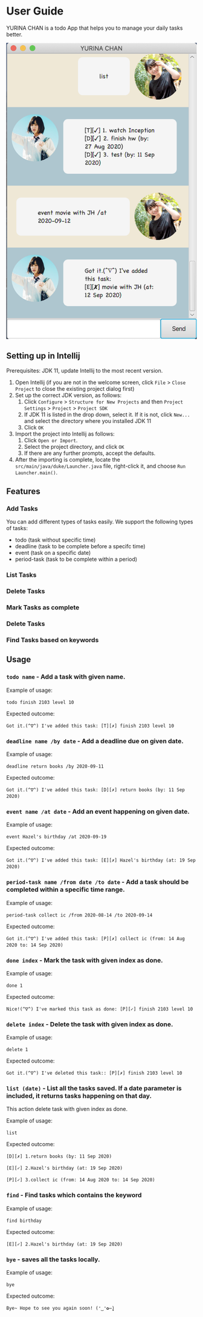 # User Guide 

YURINA CHAN is a todo App that helps you to manage your daily tasks better.

![Image of YURINA CHAN](https://github.com/SherryWu178/ip/blob/master/docs/Ui.png)

## Setting up in Intellij

Prerequisites: JDK 11, update Intellij to the most recent version.

1. Open Intellij (if you are not in the welcome screen, click `File` > `Close Project` to close the existing project dialog first)
1. Set up the correct JDK version, as follows:
   1. Click `Configure` > `Structure for New Projects` and then `Project Settings` > `Project` > `Project SDK`
   1. If JDK 11 is listed in the drop down, select it. If it is not, click `New...` and select the directory where you installed JDK 11
   1. Click `OK`
1. Import the project into Intellij as follows:
   1. Click `Open or Import`.
   1. Select the project directory, and click `OK`
   1. If there are any further prompts, accept the defaults.
1. After the importing is complete, locate the `src/main/java/duke/Launcher.java` file, right-click it, and choose `Run Launcher.main()`. 
## Features 

### Add Tasks 
You can add different types of tasks easily. We support the following types of tasks:
- todo (task without specific time)
- deadline (task to be complete before a specifc time)
- event (task on a specific date)
- period-task (task to be complete within a period)

### List Tasks

### Delete Tasks 

### Mark Tasks as complete

### Delete Tasks

### Find Tasks based on keywords



## Usage

### `todo name` - Add a task with given name.

Example of usage: 

`todo finish 2103 level 10`

Expected outcome:

`Got it.(^∇^) I've added this task:
[T][✗] finish 2103 level 10`


### `deadline name /by date` - Add a deadline due on given date.

Example of usage: 

`deadline return books /by 2020-09-11`

Expected outcome:

`Got it.(^∇^) I've added this task:
[D][✗] return books (by: 11 Sep 2020)`


### `event name /at date` - Add an event happening on given date.

Example of usage: 

`event Hazel's birthday /at 2020-09-19`

Expected outcome:

`Got it.(^∇^) I've added this task:
[E][✗] Hazel's birthday (at: 19 Sep 2020)`

### `period-task name /from date /to date` - Add a task should be completed within a specific time range.

Example of usage: 

`period-task collect ic /from 2020-08-14 /to 2020-09-14`

Expected outcome:

`Got it.(^∇^) I've added this task:
[P][✗] collect ic (from: 14 Aug 2020 to: 14 Sep 2020)`

### `done index` - Mark the task with given index as done.

Example of usage: 

`done 1`

Expected outcome:

`Nice!(^∇^) I've marked this task as done:
[P][✓] finish 2103 level 10`

### `delete index` - Delete the task with given index as done.

Example of usage: 

`delete 1`

Expected outcome:

`Got it.(^∇^) I've deleted this task::
[P][✗] finish 2103 level 10`

### `list (date)` - List all the tasks saved. If a date parameter is included, it returns tasks happening on that day.

This action delete task with given index as done.

Example of usage: 

`list`

Expected outcome:

`[D][✗] 1.return books (by: 11 Sep 2020)`

`[E][✓] 2.Hazel's birthday (at: 19 Sep 2020)`

`[P][✓] 3.collect ic (from: 14 Aug 2020 to: 14 Sep 2020)`


### `find` - Find tasks which contains the keyword

Example of usage: 

`find birthday`

Expected outcome:

`[E][✓] 2.Hazel's birthday (at: 19 Sep 2020)`

### `bye` - saves all the tasks locally.

Example of usage: 

`bye`

Expected outcome:

`Bye~ Hope to see you again soon! (❛‿❛✿̶̥̥)`
